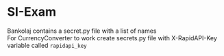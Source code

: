# SI-Exam

Bankolaj contains a secret.py file with a list of names  
For CurrencyConverter to work create secrets.py file with X-RapidAPI-Key variable called `rapidapi_key`
